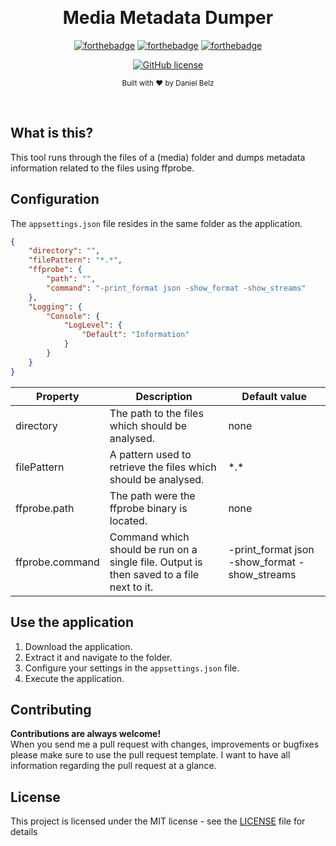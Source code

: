 ﻿﻿﻿<h1 align="center">Media Metadata Dumper</h1><div align="center">

[![forthebadge](https://forthebadge.com/images/badges/made-with-c-sharp.svg)](https://forthebadge.com)
[![forthebadge](https://forthebadge.com/images/badges/built-with-love.svg)](https://forthebadge.com)
[![forthebadge](https://forthebadge.com/images/badges/you-didnt-ask-for-this.svg)](https://forthebadge.com)

[![GitHub license](https://img.shields.io/github/license/LegendaryB/media-metadata-dumper.svg?longCache=true&style=flat-square)](https://github.com/LegendaryB/media-metadata-dumper/blob/master/LICENSE)

<sub>Built with ❤︎ by Daniel Belz</sub>
</div><br>

## What is this?
This tool runs through the files of a (media) folder and dumps metadata information related to the files using ffprobe.

## Configuration
The `appsettings.json` file resides in the same folder as the application.
```json
{
    "directory": "",
    "filePattern": "*.*",
    "ffprobe": {
        "path": "",
        "command": "-print_format json -show_format -show_streams"
    },
    "Logging": {
        "Console": {
            "LogLevel": {
                "Default": "Information"
            }
        }
    }
}
```

|Property   |Description   |Default value   |
|---|---|---|
|directory   |The path to the files which should be analysed.   |none|
|filePattern   |A pattern used to retrieve the files which should be analysed.   |&ast;.&ast;|
|ffprobe.path   |The path were the ffprobe binary is located.   |none|
|ffprobe.command   |Command which should be run on a single file. Output is then saved to a file next to it.   |-print_format json -show_format -show_streams|

## Use the application
1. Download the application.
2. Extract it and navigate to the folder.
3. Configure your settings in the `appsettings.json` file.
4. Execute the application.

## Contributing

__Contributions are always welcome!__  
When you send me a pull request with changes, improvements or bugfixes please make sure to use the pull request template. 
I want to have all information regarding the pull request at a glance.

## License

This project is licensed under the MIT license - see the [LICENSE](LICENSE) file for details
